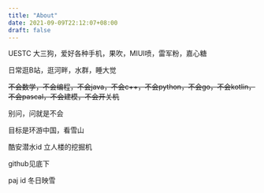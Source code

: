 ```yaml
---
title: "About"
date: 2021-09-09T22:12:07+08:00
draft: false
---
```


UESTC 大三狗，爱好各种手机，果吹，MIUI喷，雷军粉，嘉心糖

日常逛B站，逛河畔，水群，睡大觉

~~不会数学，不会编程，不会java，不会c++，不会python，不会go，不会kotlin，不会pascal，不会建模，不会开关机~~

别问，问就是不会

目标是环游中国，看雪山

酷安潜水id 立人楼的挖掘机

github见底下

paj id 冬日映雪
